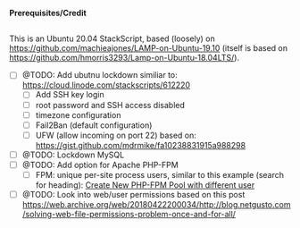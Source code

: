 
**Prerequisites/Credit**
##
This is an Ubuntu 20.04 StackScript, based (loosely) on https://github.com/machieajones/LAMP-on-Ubuntu-19.10 (itself is based on https://github.com/hmorris3293/Lamp-on-Ubuntu-18.04LTS/).

- [ ] @TODO: Add ubutnu lockdown similiar to: https://cloud.linode.com/stackscripts/612220
  - [ ] Add SSH key login
  - [ ] root password and SSH access disabled
  - [ ] timezone configuration
  - [ ] Fail2Ban (default configuration)
  - [ ] UFW (allow incoming on port 22) based on: https://gist.github.com/mdrmike/fa10238831915a988298
- [ ] @TODO: Lockdown MySQL
- [ ] @TODO: Add option for Apache PHP-FPM
  - [ ] FPM: unique per-site process users, similar to this example (search for heading): [Create New PHP-FPM Pool with different user](https://www.cloudbooklet.com/how-to-install-php-fpm-with-apache-on-ubuntu-18-04-google-cloud/)
- [ ] @TODO: Look into web/user permissions based on this post https://web.archive.org/web/20180422200034/http://blog.netgusto.com/solving-web-file-permissions-problem-once-and-for-all/
